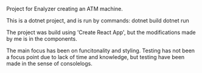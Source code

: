 Project for Enalyzer creating an ATM machine. 

This is a dotnet project, and is run by commands:
  dotnet build
  dotnet run

The project was build using 'Create React App', but the modifications made by me is in the components.

The main focus has been on funcitonality and styling. 
Testing has not been a focus point due to lack of time and knowledge, but testing have been made in the sense of consolelogs.
